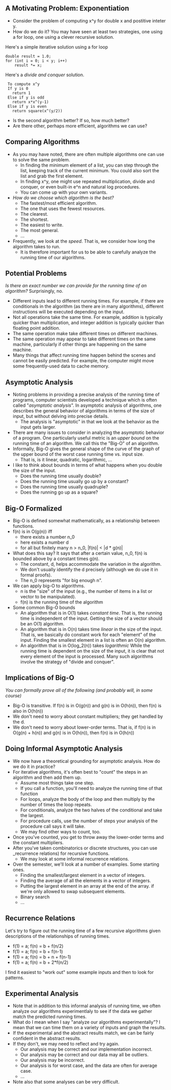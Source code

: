 A Motivating Problem: Exponentiation
------------------------------------

* Consider the problem of computing x^y for double x and postitive
  inteter y.
* How do we do it?  You may have seen at least two strategies, one using a
  for loop, one using a clever recursive solution.

Here's a simple iterative solution using a for loop

    double result = 1.0;
    for (int i = 0; i < y; i++)
        result *= x;

Here's a *divide and conquer* solution.

     To compute x^y
     If y is 0
       return 1
     Else if y is odd
       return x*x^(y-1)
     Else if y is even
       return square(x^(y/2))

* Is the second algorithm better?  If so, how much better? 
* Are there other, perhaps more efficient, algorithms we can use?

Comparing Algorithms
--------------------

* As you may have noted, there are often multiple algorithms one can
  use to solve the same problem.
    * In finding the minimum element of a list, you can step through
      the list, keeping track of the current minimum.  You could also
      sort the list and grab the first element.
    * In finding x^y, one might use repeated multiplication,
      divide and conquer, or even built-in e^n and natural log procedures.
    * You can come up with your own variants.
* _How do we choose which algorithm is the best?_
    * The fastest/most efficient algorithm.  
    * The one that uses the fewest resources.  
    * The clearest.  
    * The shortest.  
    * The easiest to write.
    * The most general. 
    * ... 
* Frequently, we look at the *speed*.  That is, we consider how
  long the algorithm takes to run.  
    * It is therefore important for us to be able to carefully
      analyze the running time of our algorithms.

Potential Problems
------------------

*Is there an exact number we can provide for the running
time of an algorithm?*  Surprisingly, no.

* Different inputs lead to different running times.  For example,
  if there are conditionals in the algorithm (as there are in many
  algorithms), different instructions will be executed depending
  on the input.
* Not all operations take the same time.  For example, addition is
  typically quicker than multiplication, and integer addition is
  typically quicker than floating point addition.
* The same operation make take different times on different machines.
* The same operation may appear to take different times on the same machine,
  particularly if other things are happening on the same machine.
* Many things that affect running time happen behind the scenes and
  cannot be easily predicted.  For example, the computer might move
  some frequently-used data to cache memory.

Asymptotic Analysis
-------------------

* Noting problems in providing a precise analysis of the running time
  of programs, computer scientists developed a technique which is often
  called "*asymptotic analysis*".  In asymptotic analysis of algorithms,
  one describes the general behavior of algorithms in terms of the size
  of input, but without delving into precise details.
    * The analysis is "asymptotic" in that we look at the behavior
      as the input gets larger.
* There are many issues to consider in analyzing the asymptotic behavior
  of a program.  One particularly useful metric is an *upper bound*
  on the running time of an algorithm.  We call this the "Big-O" of
  an algorithm.
* Informally, Big-O gives the general shape of the curve of the graph 
  of the upper bound of the worst case running time vs. input size.
    * That is, is it linear, quadratic, logarithmic, ...
* I like to think about bounds in terms of what happens when you double
  the size of the input.
    * Does the running time usually double?
    * Does the running time usually go up by a constant?
    * Does the running time usually quadruple?
    * Does the running go up as a square?

Big-O Formalized
----------------

* Big-O is defined somewhat mathematically, as a relationship between
  functions.
* f(n) is in O(g(n)) iff 
    * there exists a number n_0
    * here exists a number d
    *  for all but finitely many n > n_0, |f(n)| < |d * g(n)|
* What does this say?  It says that after a certain value, n_0,
  f(n) is bounded above by a constant times g(n).
    * The constant, d, helps accommodate the variation in the algorithm.
    * We don't usually identify the d precisely (although we do use it
      in formal proofs).
    * The n_0 represents "for big enough n".
* We can apply big-O to algorithms.
    * n is the "size" of the input (e.g., the number of items in 
      a list or vector to be manipulated).
    * f(n) is the running time of the algorithm
* Some common Big-O bounds
    * An algorithm that is in O(1) takes <em>constant time</em>.  That is, the
      running time is independent of the input.  Getting the size of a
      vector should be an O(1) algorithm.
    * An algorithm that is in O(n) takes time *linear* in the
      size of the input.  That is, we basically do constant work for each
      "element" of the input.  Finding the smallest element in a list is
      often an O(n) algorithm.
    * An algorithm that is in O(log_2(n)) takes *logarithmic*
      While the running time is dependent on the size of the input,
      it is clear that not every element of the input is processed.
      Many such algorithms involve the strategy of "divide and conquer".

Implications of Big-O
---------------------

_You can formally prove all of the following (and probably will, in 
some course)_

* Big-O is transitive.  If f(n) is in O(g(n)) and g(n) is in O(h(n)),
  then f(n) is also in O(h(n))
* We don't need to worry about constant multipliers; they get handled
  by the d.
* We don't need to worry about lower-order terms.  That is, if
  f(n) is in O(g(n) + h(n)) and g(n) is in O(h(n)), then f(n) is in
  O(h(n))

Doing Informal Asymptotic Analysis
----------------------------------

* We now have a theoretical grounding for asymptotic analysis.  How
  do we do it in practice?
* For iterative algorithms, it's often best to "count" the steps
  in an algorithm and then add them up.  
    * Assume most things take one step.
    * If you call a function, you'll need to analyze the running time 
      of that function
    * For loops, analyze the body of the loop and then multiply by the 
      number of times the loop repeats.
    * For conditionals, analyze the two halves of the conditional and 
      take the largest.
    * For procedure calls, use the number of steps your analysis of the
      procedure call says it will take.
    * We may find other ways to count, too.
* Once you've counted, you get to throw away the lower-order terms and
  the constant multipliers.
* After you've taken combinatorics or discrete structures, you can use 
  _recurrence relations) for recursive functions.
     * We may look at some informal recurrence relations.
* Over the semester, we'll look at a number of examples.  Some
  starting ones.
    * Finding the smallest/largest element in a vector of integers.
    * Finding the average of all the elements in a vector of integers.
    * Putting the largest element in an array at the end of the array.
      if we're only allowed to swap subsequent elements.
    * Binary search
    * ...

Recurrence Relations
--------------------

Let's try to figure out the running time of a few recursive algorithms
given descriptions of the relationships of running times.

* f(1) = a; f(n) = b + f(n/2)
* f(1) = a; f(n) = b + f(n-1)
* f(1) = a; f(n) = b + n + f(n-1)
* f(1) = a; f(n) = b + 2*f(n/2)

I find it easiest to "work out" some example inputs and then to look for
patterns.

Experimental Analysis
---------------------

* Note that in addition to this informal analysis of running time, we
  often analyze our algorithms experimentlaly to see if the data we gather 
  match the predicted running times.
* What do I mean when I say "analyze our algorithms experimentally"?  I mean
  that we can time them on a variety of inputs and graph the results.
* If the experimental and the abstract results match, we can be fairly
  confident in the abstract results.
* If they don't, we may need to reflect and try again.
    * Our analysis may be correct and our implementation incorrect.
    * Our analysis may be correct and our data may all be outliers.
    *  Our analysis may be incorrect.
    *  Our analysis is for worst case, and the data are often for average case.
    * ...
* Note also that some analyses can be very difficult.

